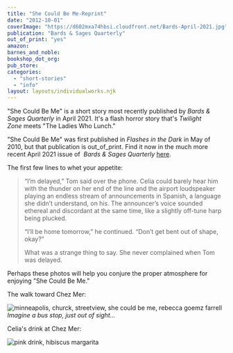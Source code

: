```yaml
---
title: "She Could Be Me-Reprint"
date: "2012-10-01"
coverImage: "https://d602mxa74hbsi.cloudfront.net/Bards-April-2021.jpg"
publication: "Bards & Sages Quarterly"
out_of_print: "yes"
amazon:
barnes_and_noble:
bookshop_dot_org:
pub_store:
categories:
  - "short-stories"
  - "info"
layout: layouts/individualworks.njk
---
```


"She Could Be Me" is a short story most recently published by _Bards & Sages Quarterly_ in April 2021. It's a flash horror story that's _Twilight Zone_ meets "The Ladies Who Lunch."

"She Could Be Me" was first published in _Flashes in the Dark_ in May of 2010, but that publication is out_of_print. Find it now in the much more recent April 2021 issue of  _Bards & Sages Quarterly_ [here](https://www.amazon.com/dp/B091DWHD2K).

The first few lines to whet your appetite:

> “I’m delayed,” Tom said over the phone. Celia could barely hear him with the thunder on her end of the line and the airport loudspeaker playing an endless stream of announcements in Spanish, a language she didn’t understand, on his. The announcer’s voice sounded ethereal and discordant at the same time, like a slightly off-tune harp being plucked.
>
> “I’ll be home tomorrow,” he continued. “Don’t get bent out of shape, okay?”
>
> What was a strange thing to say. She never complained when Tom was delayed.

Perhaps these photos will help you conjure the proper atmosphere for enjoying "She Could Be Me."

The walk toward Chez Mer:

![minneapolis, churck, streetview, she could be me, rebecca goemz farrell](https://d2ypg8o05lff0b.cloudfront.net/wp-content/uploads/sites/3/pages/minneapolis014-684x1024.jpg) *Imagine a bus stop, just out of sight...*

Celia's drink at Chez Mer:

![pink drink, hibiscus margarita](https://d2ypg8o05lff0b.cloudfront.net/wp-content/uploads/sites/3/pages/not-a-cosmo-she-could-be-me-1024x975.png)
